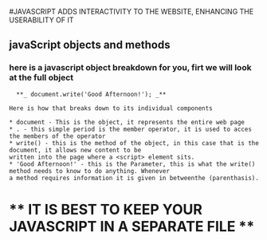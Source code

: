 #JAVASCRIPT ADDS INTERACTIVITY TO THE WEBSITE, ENHANCING THE USERABILITY OF IT

## javaScript objects and methods

  ### here is a javascript object breakdown for you, firt we will look at the full object
  
      **_ document.write('Good Afternoon!'); _**
      
    Here is how that breaks down to its individual components
    
    * document - This is the object, it represents the entire web page
    * . - this simple period is the member operator, it is used to acces the members of the operator
    * write() - this is the method of the object, in this case that is the document, it allows new content to be 
    written into the page where a <script> element sits.
    * 'Good Afternoon!' - this is the Parameter, this is what the write() method needs to know to do anything. Whenever
    a method requires information it is given in betweenthe (parenthasis).
    
 # ** IT IS BEST TO KEEP YOUR JAVASCRIPT IN A SEPARATE FILE **
